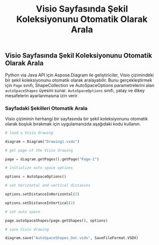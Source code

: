 ﻿---
title: Visio Sayfasında Şekil Koleksiyonunu Otomatik Olarak Arala
type: docs
weight: 30
url: /tr/python-java/auto-space-a-collection-of-shapes-in-the-visio-page/
---
## **Visio Sayfasında Şekil Koleksiyonunu Otomatik Olarak Arala**
Python via Java API için Aspose.Diagram ile geliştiriciler, Visio çizimindeki bir şekil koleksiyonunu otomatik olarak aralayabilir. Bunu gerçekleştirmek için `Page` sınıfı, ShapeCollection ve AutoSpaceOptions parametrelerini alan `autoSpaceShapes` üyesini sunar. `AutoSpaceOptions` sınıfı, yatay ve dikey mesafelerin ayarlanmasına izin verir.

### **Sayfadaki Şekilleri Otomatik Arala**
Visio çiziminin herhangi bir sayfasında bir şekil koleksiyonunu otomatik olarak boşluk bırakmak için uygulamanızda aşağıdaki kodu kullanın.

``` python
# load a Visio drawing

diagram = Diagram("Drawing1.vsdx")

# get page of the Visio drawing

page = diagram.getPages().getPage("Page-1")

# initialize auto space options

options = AutoSpaceOptions()

# set horizontal and vertical distances

options.setDistanceInHorizontal(2)

options.setDistanceInVertical(2)

# set auto space 

page.autoSpaceShapes(page.getShapes(), options)

# save Visio drawing

diagram.save("AutoSpaceShapes_Out.vsdx", SaveFileFormat.VSDX)

```
